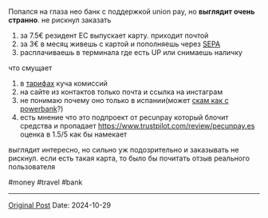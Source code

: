 Попался на глаза нео банк с поддержкой union pay, но **выглядит очень странно**. не рискнул заказать

1. за 7.5€ резидент ЕС выпускает карту. приходит почтой
2. за 3€ в месяц живешь с картой и пополняешь через [SEPA](2511.md)
3. расплачиваешь в терминала где есть UP или снимаешь наличку

что смущает
1. в [тарифах](https://www.yianpay.es/Tarifas_YiAn.pdf) куча комиссий
2. на сайте из контактов только почта и ссылка на инстаграм
3. не понимаю почему оно только в испании(может [скам как с powerbank](2737.md)?)
4. есть мнение что это подпроект от pecunpay который блочит средства и пропадает https://www.trustpilot.com/review/pecunpay.es оценка в 1.5/5 как бы намекает

выглядит интересно, но сильно уж подозрительно и заказывать не рискнул. если есть такая карта, то было бы почитать отзыв реального пользователя

#money #travel #bank

---
[Original Post](https://t.me/lev2tarragona/2762)
Date: 2024-10-29
